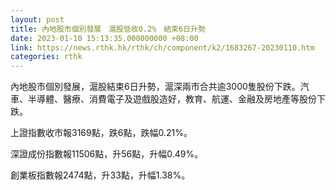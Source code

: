 ```yaml
---
layout: post
title: 內地股市個別發展　滬股低收0.2%　結束6日升勢
date: 2023-01-10 15:13:35.000000000 +08:00
link: https://news.rthk.hk/rthk/ch/component/k2/1683267-20230110.htm
categories: rthk
---
```


內地股市個別發展，滬股結束6日升勢，滬深兩市合共逾3000隻股份下跌。汽車、半導體、醫療、消費電子及遊戲股造好，教育、航運、金融及房地產等股份下跌。

上證指數收市報3169點，跌6點，跌幅0.21%。

深證成份指數報11506點，升56點，升幅0.49%。

創業板指數報2474點，升33點，升幅1.38%。

